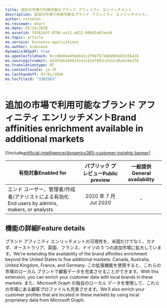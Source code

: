 ```yaml
---
title: 追加の市場で利用可能なブランド アフィニティ エンリッチメント
description: 追加の市場で利用可能なブランド アフィニティ エンリッチメント。
author: relnotes
ms.reviewer: mhart
ms.date: 05/14/2020
ms.assetid: fd361697-8786-ea11-a812-000d3a8faea9
ms.topic: article
ms.service: business-applications
ms.author: midevane
dynamics365pdf: true
ms.openlocfilehash: 8ccdb66be456eb41c2f9d757166b983d83356a16
ms.sourcegitcommit: b4383db1666141e3c62ef493ca522cd5ae34e1f0
ms.translationtype: HT
ms.contentlocale: ja-JP
ms.lasthandoff: 07/01/2020
ms.locfileid: "3382563"
---
```

# <a name="brand-affinities-enrichment-available-in-additional-markets"></a><span data-ttu-id="5e546-103">追加の市場で利用可能なブランド アフィニティ エンリッチメント</span><span class="sxs-lookup"><span data-stu-id="5e546-103">Brand affinities enrichment available in additional markets</span></span>
[!include[artificial-intelligence/dynamics365-customer-insights banner](../includes/artificial-intelligence/dynamics365-customer-insights.md)]

| <span data-ttu-id="5e546-104">有効対象</span><span class="sxs-lookup"><span data-stu-id="5e546-104">Enabled for</span></span>    |  <span data-ttu-id="5e546-105">パブリック プレビュー</span><span class="sxs-lookup"><span data-stu-id="5e546-105">Public preview</span></span> | <span data-ttu-id="5e546-106">一般提供</span><span class="sxs-lookup"><span data-stu-id="5e546-106">General availability</span></span> | 
| ---------- | :----------: |:----------: |
|<span data-ttu-id="5e546-107">エンド ユーザー、管理者/作成者/アナリストによる有効化</span><span class="sxs-lookup"><span data-stu-id="5e546-107">End users by admins, makers, or analysts</span></span>|<span data-ttu-id="5e546-108">2020 年 7 月</span><span class="sxs-lookup"><span data-stu-id="5e546-108">Jul 2020</span></span>| -|






## <a name="feature-details"></a><span data-ttu-id="5e546-109">機能の詳細</span><span class="sxs-lookup"><span data-stu-id="5e546-109">Feature details</span></span>
<!--feature detail start -->
<span data-ttu-id="5e546-110">ブランド アフィニティ エンリッチメントの可用性を、米国だけでなく、カナダ、オーストラリア、英国、フランス、ドイツの 5 つの追加市場に拡大しています。</span><span class="sxs-lookup"><span data-stu-id="5e546-110">We're extending the availability of the brand affinities enrichment beyond the United States to five additional markets: Canada, Australia, United Kingdom, France, and Germany.</span></span> <span data-ttu-id="5e546-111">この拡張機能を使用すると、これらの市場のローカル ブランドで顧客データを充実させることができます。</span><span class="sxs-lookup"><span data-stu-id="5e546-111">With this extension, you can enrich your customer data with local brands in these markets.</span></span> <span data-ttu-id="5e546-112">また、Microsoft Graph の独自のローカル データを使用して、これらの市場にある顧客プロファイルも充実させます。</span><span class="sxs-lookup"><span data-stu-id="5e546-112">We'll also enrich your customer profiles that are located in these markets by using local proprietary data from Microsoft Graph.</span></span>
<!--feature detail end -->









